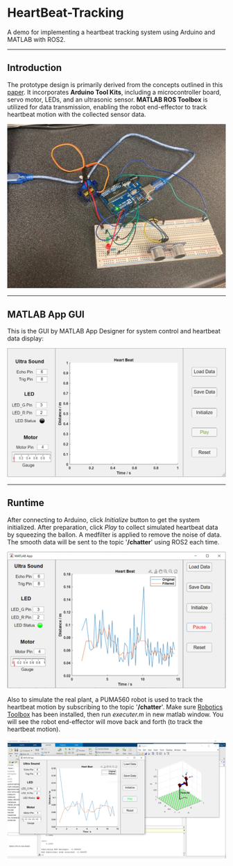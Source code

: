# HeartBeat-Tracking
A demo for implementing a heartbeat tracking system using Arduino and MATLAB with ROS2.

---

## Introduction

The prototype design is primarily derived from the concepts outlined in this [paper](https://ieeexplore.ieee.org/document/8833632). It incorporates **Arduino Tool Kits**, including a microcontroller board, servo motor, LEDs, and an ultrasonic sensor. **MATLAB ROS Toolbox** is utilized for data transmission, enabling the robot end-effector to track heartbeat motion with the collected sensor data.
<p align="center"><img src="imgs/hardware.jpg" width="640"/></p>

---

## MATLAB App GUI

This is the GUI by MATLAB App Designer for system control and heartbeat data display:
<p align="center"><img src="imgs/app.png" width="720"/></p>

---

## Runtime

After connecting to Arduino, click *Initialize* button to get the system initialized. After preparation, click *Play* to collect simulated heartbeat data by squeezing the ballon. A medfilter is applied to remove the noise of data. The smooth data will be sent to the topic '**/chatter**' using ROS2 each time.
<p align="center"><img src="imgs/play.png" width="720"/></p>

Also to simulate the real plant, a PUMA560 robot is used to track the heartbeat motion by subscribing to the topic '**/chatter**'. Make sure [Robotics Toolbox](https://petercorke.com/toolboxes/robotics-toolbox/) has been installed, then run *executer.m* in new matlab window. You will see the robot end-effector will move back and forth (to track the heartbeat motion).
<p align="center"><img src="imgs/motion-track.png" width="800"/></p>
